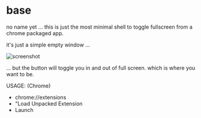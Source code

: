 base
====

no name yet ... this is just the most minimal shell to toggle fullscreen from a chrome packaged app.

it's just a simple empty window ...

![screenshot](http://farm3.staticflickr.com/2859/10639712013_2ac42cb54e_n.jpg)

... but the button will toggle you in and out of full screen. which is where you want to be.

USAGE: (Chrome)
* chrome://extensions
* "Load Unpacked Extension
* Launch
